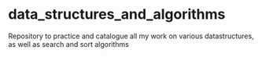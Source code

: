 # data_structures_and_algorithms
Repository to practice and catalogue all my work on various datastructures, as well as search and sort algorithms
